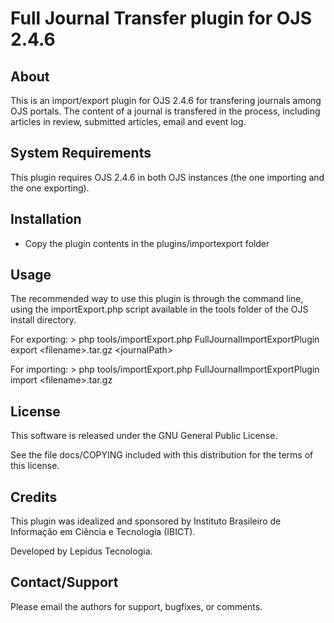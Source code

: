 Full Journal Transfer plugin for OJS 2.4.6
=======

About
-----
This is an import/export plugin for OJS 2.4.6 for transfering journals among OJS portals. The content of a journal is transfered in the process, including articles in review, submitted articles, email and event log.

System Requirements
-------------------
This plugin requires OJS 2.4.6 in both OJS instances (the one importing and the one exporting). 

Installation
------------
- Copy the plugin contents in the plugins/importexport folder

Usage
------------
The recommended way to use this plugin is through the command line, using the importExport.php script available in the tools folder of the OJS install directory.

For exporting:
    > php tools/importExport.php FullJournalImportExportPlugin export \<filename\>.tar.gz \<journalPath\>

For importing:
    > php tools/importExport.php FullJournalImportExportPlugin import \<filename\>.tar.gz

License
-------
This software is released under the GNU General Public License.

See the file docs/COPYING included with this distribution for the terms of this license.

Credits
--------
This plugin was idealized and sponsored by Instituto Brasileiro de Informação em Ciência e Tecnologia (IBICT).

Developed by Lepidus Tecnologia.

Contact/Support
---------------
Please email the authors for support, bugfixes, or comments.
